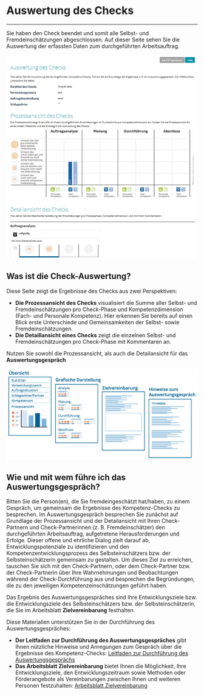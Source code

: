 # Auswertung des Checks
- - -
Sie haben den Check beendet und somit alle Selbst- und Fremdeinschätzungen abgeschlossen. Auf dieser Seite sehen Sie die Auswertung der erfassten Daten zum durchgeführten 
Arbeitsauftrag. 

![Übersicht der Auswertungsseite](media/Auswertung_Screen.jpg)


## Was ist die Check-Auswertung?
Diese Seite zeigt die Ergebnisse des Checks aus zwei Perspektiven:
* **Die Prozessansicht des Checks** visualisiert die Summe aller Selbst- und Fremdeinschätzungen pro Check-Phase und Kompetenzdimension (Fach- und Personale Kompetenz). 
Hier erkennen Sie bereits auf einen Blick erste Unterschiede und Gemeinsamkeiten der Selbst- sowie Fremdeinschätzungen.
* **Die Detaillansicht eines Checks** zeigt die einzelnen Selbst- und Fremdeinschätzungen pro Check-Phase mit Kommentaren an. 

Nutzen Sie sowohl die Prozessansicht, als auch die Detailansicht für das **Auswertungsgespräch**

![Übersicht über das Material zum Auswertungsgespräch](media/Auswertung.jpg)

## Wie und mit wem führe ich das Auswertungsgespräch?

Bitten Sie die Person(en), die Sie fremdeingeschätzt hat/haben, zu einem Gespräch, um gemeinsam die Ergebnisse des Kompetenz-Checks zu besprechen. 
Im Auswertungsgespräch besprechen Sie zunächst auf Grundlage der Prozessansicht und der Detailansicht mit Ihren Check-Partnern und Check-Partnerinnen (z. B. Fremdeinschätzer) den durchgeführten Arbeitsauftrag, aufgetretene Herausforderungen und Erfolge.
Dieser offene und ehrliche Dialog zielt darauf ab, Entwicklungspotenziale zu identifizieren und den Kompetenzentwicklungsprozess des Selbsteinschätzers bzw. der Selbsteinschätzerin gemeinsam zu gestalten.
Um dieses Ziel zu erreichen, tauschen Sie sich mit den Check-Partnern, oder dem Check-Partner bzw. der Check-Partnerin über Ihre Wahrnehmungen und Beobachtungen während der 
Check-Durchführung aus und besprechen die Begründungen, die zu den jeweiligen Kompetenzeinschätzungen geführt haben. 

Das Ergebnis des Auswertungsgespräches sind Ihre Entwicklungsziele bzw. die Entwicklungsziele des Selbsteinschätzers bzw. der Selbsteinschätzerin, die Sie im Arbeitsblatt **Zielvereinbarung** festhalten.

Diese Materialien unterstützen Sie in der Durchführung des Auswertungsgespräches:
* **Der Leitfaden zur Durchführung des Auswertungsgespräches** gibt Ihnen nützliche Hinweise und Anregungen zum Gespräch über die Ergebnisse des Kompetenz-Checks: <a href="https://fizban05.rz.tu-harburg.de/itbh/kompetenzcheck-hilfe/media/Hilfetext_Auswertungsgespraech_Leitfaden.pdf" target="_blank">Leitfaden zur Durchführung des Auswertungsgesprächs</a>
* **Das Arbeitsblatt Zielvereinbarung** bietet Ihnen die Möglichkeit, Ihre Entwicklungsziele, den Entwicklungszeitraum sowie Methoden oder Förderangebote als Vereinbarungen zwischen Ihnen und weiteren Personen festzuhalten: <a href="https://fizban05.rz.tu-harburg.de/itbh/kompetenzcheck-hilfe/media/Arbeitsblatt_Zielformulierung.pdf" target="_blank">Arbeitsblatt Zielvereinbarung</a>





